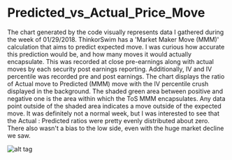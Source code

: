 # Predicted_vs_Actual_Price_Move

The chart generated by the code visually represents data I gathered during the week of 01/29/2018. ThinkorSwim has a 'Market Maker Move (MMM)' calculation that aims to predict expected move. I was curious how accurate this prediction would be, and how many moves it would actually encapsulate. This was recorded at close pre-earnings along with actual moves by each security post earnings reporting. Additionally, IV and IV percentile was recorded pre and post earnings.
The chart displays the ratio of Actual move to Predicted (MMM) move with the IV percentile crush displayed in the background. The shaded green area between positive and negative one is the area within which the ToS MMM encapsulates. Any data point outside of the shaded area indicates a move outside of the expected move.
It was definitely not a normal week, but I was interested to see that the Actual : Predicted ratios were pretty evenly distributed about zero. There also wasn't a bias to the low side, even with the huge market decline we saw.

![alt tag](https://render.githubusercontent.com/view/pdf?commit=31152b24ac842dce1e219dfa7ce8da191f227914&enc_url=68747470733a2f2f7261772e67697468756275736572636f6e74656e742e636f6d2f6d6b6572616e656e2f5072656469637465645f76735f41637475616c5f50726963655f4d6f76652f333131353262323461633834326463653165323139646661376365386461313931663232373931342f507265646963746564253230284d4d4d2925323076732e25323041637475616c2532304d6f76652532302d2532305131253230323031382e706466&nwo=mkeranen%2FPredicted_vs_Actual_Price_Move&path=Predicted+%28MMM%29+vs.+Actual+Move+-+Q1+2018.pdf&repository_id=120128337&repository_type=Repository#27d8aa93-3f46-401c-9b2c-d1952fee69e0)
